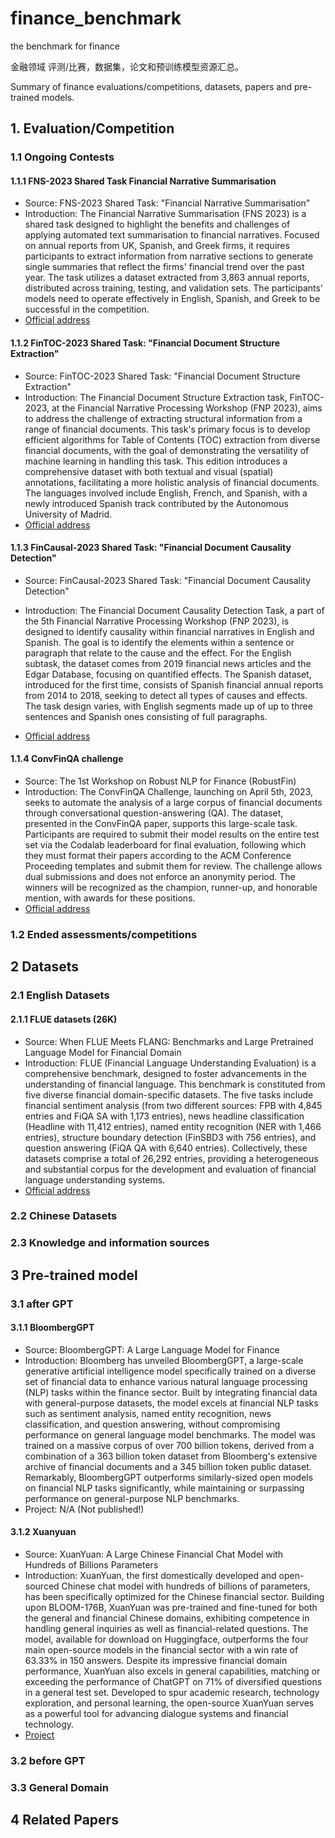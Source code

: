 # finance_benchmark

the benchmark for finance

金融领域 评测/比赛，数据集，论文和预训练模型资源汇总。

Summary of finance evaluations/competitions, datasets, papers and pre-trained models.


## 1. Evaluation/Competition

### 1.1 Ongoing Contests

#### 1.1.1 FNS-2023 Shared Task Financial Narrative Summarisation

- Source: FNS-2023 Shared Task: "Financial Narrative Summarisation"
- Introduction: The Financial Narrative Summarisation (FNS 2023) is a shared task designed to highlight the benefits and challenges of applying automated text summarisation to financial narratives. Focused on annual reports from UK, Spanish, and Greek firms, it requires participants to extract information from narrative sections to generate single summaries that reflect the firms' financial trend over the past year. The task utilizes a dataset extracted from 3,863 annual reports, distributed across training, testing, and validation sets. The participants' models need to operate effectively in English, Spanish, and Greek to be successful in the competition.
- [Official address](http://wp.lancs.ac.uk/cfie/fns2023/)

#### 1.1.2 FinTOC-2023 Shared Task: "Financial Document Structure Extraction"

- Source:  FinTOC-2023 Shared Task: "Financial Document Structure Extraction"
- Introduction: The Financial Document Structure Extraction task, FinTOC-2023, at the Financial Narrative Processing Workshop (FNP 2023), aims to address the challenge of extracting structural information from a range of financial documents. This task's primary focus is to develop efficient algorithms for Table of Contents (TOC) extraction from diverse financial documents, with the goal of demonstrating the versatility of machine learning in handling this task. This edition introduces a comprehensive dataset with both textual and visual (spatial) annotations, facilitating a more holistic analysis of financial documents. The languages involved include English, French, and Spanish, with a newly introduced Spanish track contributed by the Autonomous University of Madrid.
- [Official address](http://wp.lancs.ac.uk/cfie/fintoc2023/)

#### 1.1.3 FinCausal-2023 Shared Task: "Financial Document Causality Detection"

- Source: FinCausal-2023 Shared Task: "Financial Document Causality Detection"

- Introduction: The Financial Document Causality Detection Task, a part of the 5th Financial Narrative Processing Workshop (FNP 2023), is designed to identify causality within financial narratives in English and Spanish. The goal is to identify the elements within a sentence or paragraph that relate to the cause and the effect. For the English subtask, the dataset comes from 2019 financial news articles and the Edgar Database, focusing on quantified effects. The Spanish dataset, introduced for the first time, consists of Spanish financial annual reports from 2014 to 2018, seeking to detect all types of causes and effects. The task design varies, with English segments made up of up to three sentences and Spanish ones consisting of full paragraphs.
- [Official address](http://wp.lancs.ac.uk/cfie/fincausal2023/)

#### 1.1.4 ConvFinQA challenge

- Source: The 1st Workshop on Robust NLP for Finance (RobustFin)
- Introduction: The ConvFinQA Challenge, launching on April 5th, 2023, seeks to automate the analysis of a large corpus of financial documents through conversational question-answering (QA). The dataset, presented in the ConvFinQA paper, supports this large-scale task. Participants are required to submit their model results on the entire test set via the Codalab leaderboard for final evaluation, following which they must format their papers according to the ACM Conference Proceeding templates and submit them for review. The challenge allows dual submissions and does not enforce an anonymity period. The winners will be recognized as the champion, runner-up, and honorable mention, with awards for these positions.
- [Official address](https://robustfin.github.io/2023/shared_task)

### 1.2 Ended assessments/competitions

## 2 Datasets

### 2.1 English Datasets

#### 2.1.1 FLUE datasets (26K)

- Source: When FLUE Meets FLANG: Benchmarks and Large Pretrained Language Model for Financial Domain
- Introduction: FLUE (Financial Language Understanding Evaluation) is a comprehensive benchmark, designed to foster advancements in the understanding of financial language. This benchmark is constituted from five diverse financial domain-specific datasets. The five tasks include financial sentiment analysis (from two different sources: FPB with 4,845 entries and FiQA SA with 1,173 entries), news headline classification (Headline with 11,412 entries), named entity recognition (NER with 1,466 entries), structure boundary detection (FinSBD3 with 756 entries), and question answering (FiQA QA with 6,640 entries). Collectively, these datasets comprise a total of 26,292 entries, providing a heterogeneous and substantial corpus for the development and evaluation of financial language understanding systems.
- [Official address](https://salt-nlp.github.io/FLANG/)

### 2.2 Chinese Datasets

### 2.3 Knowledge and information sources

## 3 Pre-trained model

### 3.1 after GPT

#### 3.1.1 BloombergGPT

- Source: BloombergGPT: A Large Language Model for Finance
- Introduction: Bloomberg has unveiled BloombergGPT, a large-scale generative artificial intelligence model specifically trained on a diverse set of financial data to enhance various natural language processing (NLP) tasks within the finance sector. Built by integrating financial data with general-purpose datasets, the model excels at financial NLP tasks such as sentiment analysis, named entity recognition, news classification, and question answering, without compromising performance on general language model benchmarks. The model was trained on a massive corpus of over 700 billion tokens, derived from a combination of a 363 billion token dataset from Bloomberg's extensive archive of financial documents and a 345 billion token public dataset. Remarkably, BloombergGPT outperforms similarly-sized open models on financial NLP tasks significantly, while maintaining or surpassing performance on general-purpose NLP benchmarks.
- Project: N/A (Not published!)

#### 3.1.2 Xuanyuan

- Source: XuanYuan: A Large Chinese Financial Chat Model with Hundreds of Billions Parameters
- Introduction: XuanYuan, the first domestically developed and open-sourced Chinese chat model with hundreds of billions of parameters, has been specifically optimized for the Chinese financial sector. Building upon BLOOM-176B, XuanYuan was pre-trained and fine-tuned for both the general and financial Chinese domains, exhibiting competence in handling general inquiries as well as financial-related questions. The model, available for download on Huggingface, outperforms the four main open-source models in the financial sector with a win rate of 63.33% in 150 answers. Despite its impressive financial domain performance, XuanYuan also excels in general capabilities, matching or exceeding the performance of ChatGPT on 71% of diversified questions in a general test set. Developed to spur academic research, technology exploration, and personal learning, the open-source XuanYuan serves as a powerful tool for advancing dialogue systems and financial technology.
- [Project](https://github.com/Duxiaoman-DI/XuanYuan)

### 3.2 before GPT

### 3.3 General Domain

## 4 Related Papers





